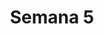 ---
title: Semana 5
menu:
  sidebar:
    name: Semana 5
    identifier: gen_ia_semana_5
    parent: gen_ia
draft: false
---